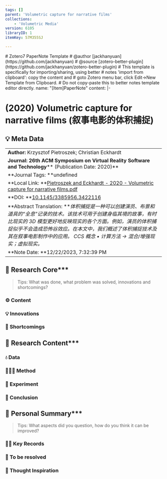 ```yaml
---
tags: []
parent: 'Volumetric capture for narrative films'
collections:
    - 'Volumetric Media'
version: 6105
libraryID: 1
itemKey: 57M355SJ

---
```

\# Zotero7 PaperNote Template # @author \[jackhanyuan]\(https\://github.com/jackhanyuan) # @source \[zotero-better-plugin]\(https\://github.com/jackhanyuan/zotero-better-plugin) # This template is specifically for importing/sharing, using better # notes 'import from clipboard': copy the content and # goto Zotero menu bar, click Edit->New Template from Clipboard. # Do not copy-paste this to better notes template editor directly. name: "\[Item]PaperNote" content: |-

<!-- Title -->

# (2020) Volumetric capture for narrative films (叙事电影的体积捕捉)

<!-- Meta Data -->

## 💡 Meta Data

|                                                                                                                                                                                                        |
| ------------------------------------------------------------------------------------------------------------------------------------------------------------------------------------------------------ |
| <!-- Author -->**Author:** Krzysztof Pietroszek; Christian Eckhardt                                                                                                                                    |
| <!-- Journal -->**Journal: **26th ACM Symposium on Virtual Reality Software and Technology****** (Publication Date: 2020)**                                                                            |
| <!-- Journal Tags -->**Journal Tags: **<!-- In zotero7, the tags of Ethereal Style plugin are referenced -->undefined                                                                                  |
| <!-- Local Link -->**Local Link: **[Pietroszek and Eckhardt - 2020 - Volumetric capture for narrative films.pdf](zotero://open-pdf/0_TEAC3KXX)                                                         |
| <!-- DOI or URL -->**DOI: **[10.1145/3385956.3422116](https://doi.org/10.1145/3385956.3422116)                                                                                                         |
| <!-- Abstract -->**Abstract Translation: ***体积捕捉是一种可以创建演员、布景和道具的“全息”记录的技术。该技术可用于创建身临其境的故事，有时比现实的 3D 模型更好地反映现实的各个方面。例如，演员的体积捕捉似乎不会造成恐怖谷效应。在本文中，我们概述了体积捕捉技术及其在叙事电影制作中的应用。 CCS 概念 • 计算方法 → 混合/增强现实；虚拟现实。* |
| <!-- Note Date -->**Note Date: **12/22/2023, 7:32:39 PM                                                                                                                                                |

<!-- Main Content -->

## 📜 Research Core***

> Tips: What was done, what problem was solved, innovations and shortcomings?

### ⚙️ Content

### 💡 Innovations

### 🧩 Shortcomings

## 🔁 Research Content***

### 💧 Data

### 👩🏻‍💻 Method

### 🔬 Experiment

### 📜 Conclusion

## 🤔 Personal Summary***

> Tips: What aspects did you question, how do you think it can be improved?

### 🙋‍♀️ Key Records

### 📌 To be resolved

### 💭 Thought Inspiration
